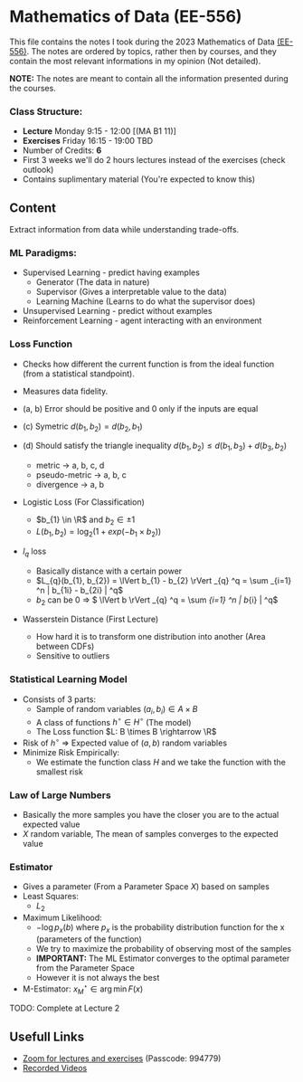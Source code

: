 # Mathematics of Data (EE-556)

This file contains the notes I took during the 2023 Mathematics of Data [(EE-556)](https://edu.epfl.ch/coursebook/en/mathematics-of-data-from-theory-to-computation-EE-556). The notes are ordered by topics, rather then by courses, and they contain the most relevant informations in my opinion (Not detailed).

**NOTE:** The notes are meant to contain all the information presented during the courses.

### Class Structure:
* **Lecture** Monday 9:15 - 12:00 [(MA B1 11)]
* **Exercises** Friday 16:15 - 19:00 TBD 
* Number of Credits: **6**
* First 3 weeks we'll do 2 hours lectures instead of the exercises (check outlook)
* Contains suplimentary material (You're expected to know this)

## Content

Extract information from data while understanding trade-offs.

### ML Paradigms:
* Supervised Learning - predict having examples
    * Generator (The data in nature)
    * Supervisor (Gives a interpretable value to the data)
    * Learning Machine (Learns to do what the supervisor does)
* Unsupervised Learning - predict without examples
* Reinforcement Learning - agent interacting with an environment

### Loss Function

* Checks how different the current function is from the ideal function (from a statistical standpoint).  
* Measures data fidelity.
* (a, b) Error should be positive and 0 only if the inputs are equal 
* (c) Symetric $d(b_{1}, b_{2}) = d(b_{2}, b_{1})$
* (d) Should satisfy the triangle inequality $d(b_{1}, b_{2}) \le d(b_{1}, b_{3}) + d(b_{3}, b_{2})$ 
    * metric -> a, b, c, d
    * pseudo-metric -> a, b, c
    * divergence -> a, b

* Logistic Loss (For Classification)
    * $b_{1} \in \R$ and $b_{2} \in \pm 1$
    * $L(b_{1}, b_{2}) = \log_{2} (1 + exp(-b_{1} \times b_{2}))$ 
* $l_{q}$ loss
    * Basically distance with a certain power
    * $L_{q}(b_{1}, b_{2}) = \lVert b_{1} - b_{2} \rVert _{q} ^q = \sum _{i=1} ^n | b_{1i} - b_{2i} | ^q$ 
    * $b_{2}$ can be 0 => $ \lVert b \rVert _{q} ^q = \sum _{i=1} ^n | b_{i} | ^q$
* Wasserstein Distance (First Lecture)
    * How hard it is to transform one distribution into another (Area between CDFs)
    * Sensitive to outliers

### Statistical Learning Model

* Consists of 3 parts:
    * Sample of random variables $(a_{i}, b_{i}) \in A \times B$ 
    * A class of functions $h^\circ \in H^\circ$ (The model)
    * The Loss function $L: B \times B \rightarrow \R$
* Risk of $h^\circ$ => Expected value of $(a, b)$ random variables
* Minimize Risk Empirically:
    * We estimate the function class $H$ and we take the function with the smallest risk

### Law of Large Numbers

* Basically the more samples you have the closer you are to the actual expected value
* $X$ random variable, The mean of samples converges to the expected value

### Estimator

* Gives a parameter (From a Parameter Space $X$) based on samples
* Least Squares:
    * $L_{2}$
* Maximum Likelihood:
    * $-\log p_{x}(b)$ where $p_{x}$ is the probability distribution function for the x (parameters of the function)
    * We try to maximize the probability of observing most of the samples
    * **IMPORTANT:** The ML Estimator converges to the optimal parameter from the Parameter Space
    * However it is not always the best 
* M-Estimator: $x_{M}^\star \in \arg \min{F(x)}$

TODO: Complete at Lecture 2

## Usefull Links
* [Zoom for lectures and exercises](https://go.epfl.ch/mod-zoom) (Passcode: 994779)
* [Recorded Videos](https://mediaspace.epfl.ch/channel/EE-556%2BMathematics%2Bof%2Bdata%253A%2Bfrom%2Btheory%2Bto%2Bcomputation/30469)